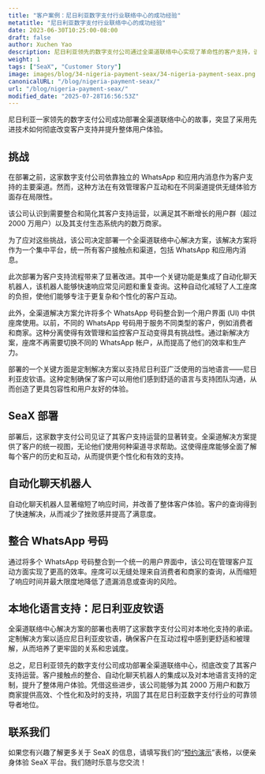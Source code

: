 ```yaml
---
title: "客户案例：尼日利亚数字支付行业联络中心的成功经验"
metatitle: "尼日利亚数字支付行业联络中心的成功经验"
date: 2023-06-30T10:25:00-08:00
draft: false
author: Xuchen Yao
description: 尼日利亚领先的数字支付公司通过全渠道联络中心实现了革命性的客户支持，该中心集成了聊天机器人和个性化的尼日利亚皮钦语支持，惠及数百万用户和商家。
weight: 1
tags: ["SeaX", "Customer Story"]
image: images/blog/34-nigeria-payment-seax/34-nigeria-payment-seax.png
canonicalURL: "/blog/nigeria-payment-seax/"
url: "/blog/nigeria-payment-seax/"
modified_date: "2025-07-28T16:56:53Z"
---
```


尼日利亚一家领先的数字支付公司成功部署全渠道联络中心的故事，突显了采用先进技术如何彻底改变客户支持并提升整体用户体验。

## 挑战
在部署之前，这家数字支付公司依靠独立的 WhatsApp 和应用内消息作为客户支持的主要渠道。然而，这种方法在有效管理客户互动和在不同渠道提供无缝体验方面存在局限性。

该公司认识到需要整合和简化其客户支持运营，以满足其不断增长的用户群（超过 2000 万用户）以及其支付生态系统内的数万商家。

为了应对这些挑战，该公司决定部署一个全渠道联络中心解决方案，该解决方案将作为一个集中平台，统一所有客户接触点和渠道，包括 WhatsApp 和应用内消息。

此次部署为客户支持流程带来了显著改进。其中一个关键功能是集成了自动化聊天机器人，该机器人能够快速响应常见问题和重复查询。这种自动化减轻了人工座席的负担，使他们能够专注于更复杂和个性化的客户互动。

此外，全渠道解决方案允许将多个 WhatsApp 号码整合到一个用户界面 (UI) 中供座席使用。以前，不同的 WhatsApp 号码用于服务不同类型的客户，例如消费者和商家。这种分离使得有效管理和监控客户互动变得具有挑战性。通过新解决方案，座席不再需要切换不同的 WhatsApp 帐户，从而提高了他们的效率和生产力。

部署的一个关键方面是定制解决方案以支持尼日利亚广泛使用的当地语言——尼日利亚皮钦语。这种定制确保了客户可以用他们感到舒适的语言与支持团队沟通，从而创造了更具包容性和用户友好的体验。

## SeaX 部署
部署后，这家数字支付公司见证了其客户支持运营的显著转变。全渠道解决方案提供了客户的统一视图，无论他们使用何种渠道寻求帮助。这使得座席能够全面了解每个客户的历史和互动，从而提供更个性化和有效的支持。

## 自动化聊天机器人
自动化聊天机器人显著缩短了响应时间，并改善了整体客户体验。客户的查询得到了快速解决，从而减少了挫败感并提高了满意度。

## 整合 WhatsApp 号码
通过将多个 WhatsApp 号码整合到一个统一的用户界面中，该公司在管理客户互动方面实现了更高的效率。座席可以无缝处理来自消费者和商家的查询，从而缩短了响应时间并最大限度地降低了遗漏消息或查询的风险。

## 本地化语言支持：尼日利亚皮钦语
全渠道联络中心解决方案的部署也表明了这家数字支付公司对本地化支持的承诺。定制解决方案以适应尼日利亚皮钦语，确保客户在互动过程中感到更舒适和被理解，从而培养了更牢固的关系和忠诚度。

总之，尼日利亚领先的数字支付公司成功部署全渠道联络中心，彻底改变了其客户支持运营。客户接触点的整合、自动化聊天机器人的集成以及对本地语言支持的定制，提升了整体用户体验。凭借这些进步，该公司能够为其 2000 万用户和数万商家提供高效、个性化和及时的支持，巩固了其在尼日利亚数字支付行业的可靠领导者地位。


## 联系我们

如果您有兴趣了解更多关于 SeaX 的信息，请填写我们的“[预约演示](https://meetings.hubspot.com/seasalt-ai/seasalt-meeting)”表格，以便亲身体验 SeaX 平台。我们随时乐意与您交流！
